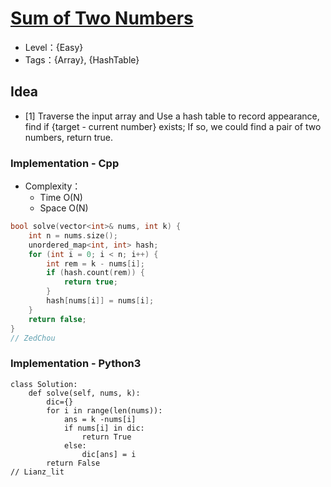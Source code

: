 # [Sum of Two Numbers](https://binarysearch.com/problems/Sum-of-Two-Numbers)

- Level：{Easy}
- Tags：{Array}, {HashTable}

## Idea

- [1] Traverse the input array and Use a hash table to record appearance, find if {target - current number} exists; If so, we could find a pair of two numbers, return true. 

### Implementation - Cpp

- Complexity：
  - Time O(N)
  - Space O(N)

``` c++
bool solve(vector<int>& nums, int k) {
    int n = nums.size();
    unordered_map<int, int> hash;
    for (int i = 0; i < n; i++) {
        int rem = k - nums[i];
        if (hash.count(rem)) {
            return true;
        }
        hash[nums[i]] = nums[i];
    }
    return false;
}
// ZedChou
```

### Implementation - Python3
``` Python3
class Solution:
    def solve(self, nums, k):
        dic={}
        for i in range(len(nums)):
            ans = k -nums[i]
            if nums[i] in dic:
                return True
            else:
                dic[ans] = i
        return False        
// Lianz_lit
```
